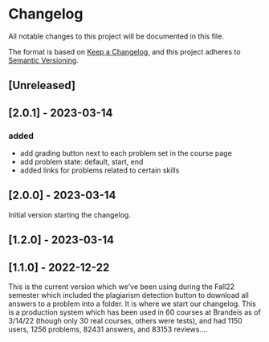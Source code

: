 # Changelog 

All notable changes to this project will be documented in this file.

The format is based on [Keep a Changelog](https://keepachangelog.com/en/1.0.0/),
and this project adheres to [Semantic Versioning](https://semver.org/spec/v2.0.0.html).

## [Unreleased]

## [2.0.1] - 2023-03-14
### added
- add grading button next to each problem set in the course page
- add problem state: default, start, end
- added links for problems related to certain skills

## [2.0.0] - 2023-03-14
Initial version starting the changelog.	
	
## [1.2.0] - 2023-03-14

## [1.1.0] - 2022-12-22

This is the current version which we've been using during the Fall22 semester
which included the plagiarism detection button to download all answers to a problem
into a folder. It is where we start our changelog. This is a production system which
has been used in 60 courses at Brandeis as of 3/14/22 (though only 30 real courses, others were tests), 
and had 1150 users, 1256 problems, 82431 answers, and 83153 reviews....

